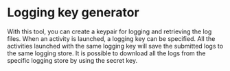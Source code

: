 Logging key generator
=====================

With this tool, you can create a keypair for logging and retrieving the log files. When
an activity is launched, a logging key can be specified. All the activities launched
with the same logging key will save the submitted logs to the same logging store.
It is possible to download all the logs from the specific logging store by using
the secret key.
